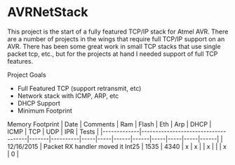 # AVRNetStack

This project is the start of a fully featured TCP/IP stack for Atmel AVR. There are a number of projects in the wings that require full TCP/IP support on an AVR. There has been some great work in small TCP stacks that use single packet tcp, etc., but for the projects at hand I needed support of full TCP features. 

Project Goals
* Full Featured TCP (support retransmit, etc)
* Network stack with ICMP, ARP, etc
* DHCP Support
* Minimum Footprint


Memory Footprint
|  Date       | Comments |  Ram  |     Flash  |   Eth |  Arp |  DHCP | ICMP |  TCP |   UDP |  IPR |  Tests |
|-------------|-------------------------------------|-------|----------|-----|-----|------|------|-----|-----|-----|------|
| 12/16/2015  | Packet RX handler moved it Int25    |  1535 |     4340 |  x  |  x  |      |   x  |    |     |  x  |    0 |
